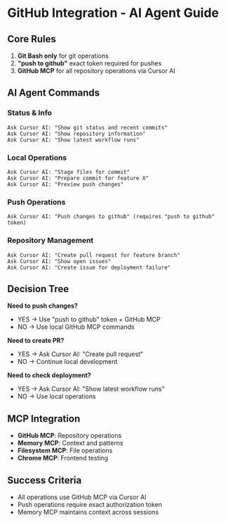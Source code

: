 # GitHub Integration - AI Agent Guide

## Core Rules
1. **Git Bash only** for git operations
2. **"push to github"** exact token required for pushes
3. **GitHub MCP** for all repository operations via Cursor AI

## AI Agent Commands

### Status & Info
```
Ask Cursor AI: "Show git status and recent commits"
Ask Cursor AI: "Show repository information" 
Ask Cursor AI: "Show latest workflow runs"
```

### Local Operations
```
Ask Cursor AI: "Stage files for commit"
Ask Cursor AI: "Prepare commit for feature X"
Ask Cursor AI: "Preview push changes"
```

### Push Operations
```
Ask Cursor AI: "Push changes to github" (requires "push to github" token)
```

### Repository Management
```
Ask Cursor AI: "Create pull request for feature branch"
Ask Cursor AI: "Show open issues"
Ask Cursor AI: "Create issue for deployment failure"
```

## Decision Tree

**Need to push changes?**
- YES → Use "push to github" token + GitHub MCP
- NO → Use local GitHub MCP commands

**Need to create PR?**
- YES → Ask Cursor AI: "Create pull request"
- NO → Continue local development

**Need to check deployment?**
- YES → Ask Cursor AI: "Show latest workflow runs"
- NO → Use local operations

## MCP Integration
- **GitHub MCP**: Repository operations
- **Memory MCP**: Context and patterns
- **Filesystem MCP**: File operations
- **Chrome MCP**: Frontend testing

## Success Criteria
- All operations use GitHub MCP via Cursor AI
- Push operations require exact authorization token
- Memory MCP maintains context across sessions
